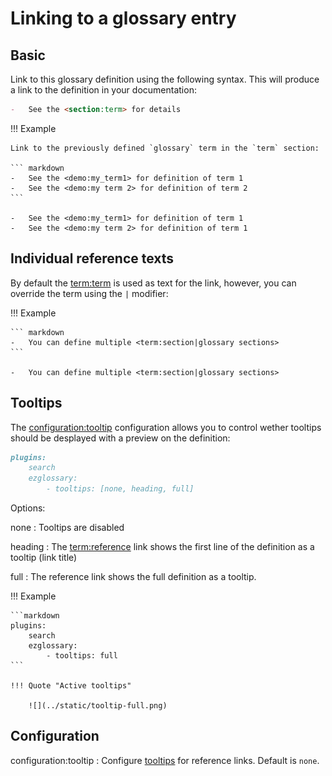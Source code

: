 # Linking to a glossary entry

## Basic

Link to this glossary definition using the following
syntax. This will produce a link to the definition in your documentation:

``` markdown
-   See the <section:term> for details
```

!!! Example

    Link to the previously defined `glossary` term in the `term` section:

    ``` markdown
    -   See the <demo:my_term1> for definition of term 1
    -   See the <demo:my term 2> for definition of term 2
    ```

    -   See the <demo:my_term1> for definition of term 1
    -   See the <demo:my term 2> for definition of term 1

## Individual reference texts

By default the <term:term> is used as text for the link, however,
you can override the term using the `|` modifier:

!!! Example

    ``` markdown
    -   You can define multiple <term:section|glossary sections>
    ```

    -   You can define multiple <term:section|glossary sections>

## Tooltips

The <configuration:tooltip> configuration allows you to control wether
tooltips should be desplayed with a preview on the definition:

```markdown
plugins:
    search
    ezglossary:
        - tooltips: [none, heading, full]
```

Options:

none
:   Tooltips are disabled

heading
:   The <term:reference> link shows the first line of the definition as a tooltip
    (link title)

full
:   The reference link shows the full definition as a tooltip.

!!! Example

    ```markdown
    plugins:
        search
        ezglossary:
            - tooltips: full
    ```

    !!! Quote "Active tooltips"

        ![](../static/tooltip-full.png)


## Configuration

configuration:tooltip
:   Configure [tooltips](#tooltips) for reference links. Default is `none`.
